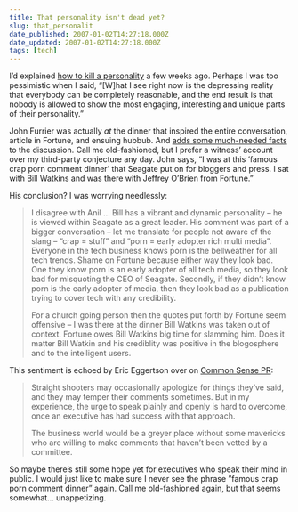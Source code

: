 ```yaml
---
title: That personality isn't dead yet?
slug: that_personalit
date_published: 2007-01-02T14:27:18.000Z
date_updated: 2007-01-02T14:27:18.000Z
tags: [tech]
---
```


I’d explained [how to kill a personality](/2006/12/22/how_to_kill_a_p) a few weeks ago. Perhaps I was too pessimistic when I said, “[W]hat I see right now is the depressing reality that everybody can be completely reasonable, and the end result is that nobody is allowed to show the most engaging, interesting and unique parts of their personality.”

John Furrier was actually *at* the dinner that inspired the entire conversation, article in Fortune, and ensuing hubbub. And [adds some much-needed facts](http://podtech.wordpress.com/2006/12/23/correcting-the-record-on-seagate-ceo-bill-watkins-the-infamous-crap-and-porn-dinner-i-was-there/) to the discussion. Call me old-fashioned, but I prefer a witness’ account over my third-party conjecture any day. John says, “I was at this ‘famous crap porn comment dinner’ that Seagate put on for bloggers and press. I sat with Bill Watkins and was there with Jeffrey O’Brien from Fortune.”

His conclusion? I was worrying needlessly:

> I disagree with Anil … Bill has a vibrant and dynamic personality – he is viewed within Seagate as a great leader. His comment was part of a bigger conversation – let me translate for people not aware of the slang – “crap = stuff” and “porn = early adopter rich multi media”. Everyone in the tech business knows porn is the bellweather for all tech trends. Shame on Fortune because either way they look bad. One they know porn is an early adopter of all tech media, so they look bad for misquoting the CEO of Seagate. Secondly, if they didn’t know porn is the early adopter of media, then they look bad as a publication trying to cover tech with any credibility.
> 
> For a church going person then the quotes put forth by Fortune seem offensive – I was there at the dinner Bill Watkins was taken out of context. Fortune owes Bill Watkins big time for slamming him. Does it matter Bill Watkin and his crediblity was positive in the blogosphere and to the intelligent users.

This sentiment is echoed by Eric Eggertson over on [Common Sense PR](http://commonsensepr.com/2006/12/31/seagate-ceo-apology-doesnt-mean-the-end-of-candour/):

> Straight shooters may occasionally apologize for things they’ve said, and they may temper their comments sometimes. But in my experience, the urge to speak plainly and openly is hard to overcome, once an executive has had success with that approach.
> 
> The business world would be a greyer place without some mavericks who are willing to make comments that haven’t been vetted by a committee.

So maybe there’s still some hope yet for executives who speak their mind in public. I would just like to make sure I never see the phrase ”famous crap porn comment dinner” again. Call me old-fashioned again, but that seems somewhat… unappetizing.
